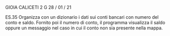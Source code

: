 GIOIA CALICETI
2 G
28 / 01 / 21

ES.35 
Organizza  con un dizionario i dati sui conti bancari con numero del conto e saldo. 
Fornito poi il numero di conto, il programma visualizza il saldo oppure un messaggio nel caso in cui il conto non sia presente nella mappa.